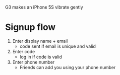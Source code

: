 G3 makes an iPhone 5S vibrate gently

# Signup flow
1. Enter display name + email
    * code sent if email is unique and valid
2. Enter code
    * log in if code is valid
3. Enter phone number
    * Friends can add you using your phone number